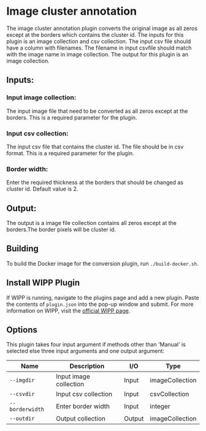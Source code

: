 ﻿# Image cluster annotation

The image cluster annotation plugin converts the original image as all zeros except at the borders which contains the cluster id. The inputs for this plugin is an image collection and csv collection. The input csv file should have a column with filenames. The filename in input csvfile should match with the image name in image collection. The output for this plugin is an image collection.

## Inputs:
### Input image collection:
The input image file that need to be converted as all zeros except at the borders. This is a required parameter for the plugin.

### Input csv collection:
The input csv file that contains the cluster id. The file should be in csv format. This is a required parameter for the plugin.

### Border width:
Enter the required thickness at the borders that should be changed as cluster id. Default value is 2.

## Output:
The output is a image file collection contains all zeros except at the borders.The border pixels will be cluster id.

## Building

To build the Docker image for the conversion plugin, run
`./build-docker.sh`.

## Install WIPP Plugin

If WIPP is running, navigate to the plugins page and add a new plugin. Paste the contents of `plugin.json` into the pop-up window and submit.
For more information on WIPP, visit the [official WIPP page](https://isg.nist.gov/deepzoomweb/software/wipp).

## Options

This plugin takes four input argument if methods other than 'Manual' is selected else three input arguments and one output argument:

| Name            | Description            | I/O    | Type            |
| --------------- | ---------------------- | ------ | --------------- |
| `--imgdir`      | Input image collection | Input  | imageCollection |
| `--csvdir`      | Input csv collection   | Input  | csvCollection   |
| `--borderwidth` | Enter border width     | Input  | integer         |
| `--outdir`      | Output collection      | Output | imageCollection |


